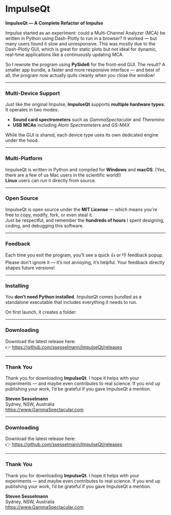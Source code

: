# ImpulseQt

**ImpulseQt — A Complete Refactor of Impulse**

Impulse started as an experiment: could a Multi-Channel Analyzer (MCA) be written in Python using Dash-Plotly to run in a browser? It worked — but many users found it slow and unresponsive. This was mostly due to the Dash-Plotly GUI, which is great for static plots but not ideal for dynamic, real-time applications like a continuously updating MCA.

So I rewrote the program using **PySide6** for the front-end GUI. The result? A smaller app bundle, a faster and more responsive interface — and best of all, the program now actually quits cleanly when you close the window!

---

### **Multi-Device Support**

Just like the original Impulse, **ImpulseQt** supports **multiple hardware types**. It operates in two modes:
- **Sound card spectrometers** such as *GammaSpectacular* and *Theremino*
- **USB MCAs** including *Atom Spectrometers* and *GS-MAX*

While the GUI is shared, each device type uses its own dedicated engine under the hood.

---

### **Multi-Platform**

ImpulseQt is written in Python and compiled for **Windows** and **macOS**. (Yes, there are a few of us Mac users in the scientific world!)  
**Linux** users can run it directly from source.

---

### **Open Source**

ImpulseQt is open source under the **MIT License** — which means you're free to copy, modify, fork, or even steal it.  
Just be respectful, and remember the **hundreds of hours** I spent designing, coding, and debugging this software.

---

### **Feedback**

Each time you exit the program, you’ll see a quick 👍 or 👎 feedback popup. Please don’t ignore it — it’s not annoying, it’s helpful. Your feedback directly shapes future versions!

---

### **Installing**

You **don’t need Python installed**. ImpulseQt comes bundled as a standalone executable that includes everything it needs to run.

On first launch, it creates a folder:


---

### **Downloading**

Download the latest release here:  
👉 https://github.com/ssesselmann/ImpulseQt/releases

---

### **Thank You**

Thank you for downloading **ImpulseQt**. I hope it helps with your experiments — and maybe even contributes to real science. If you end up publishing your work, I’d be grateful if you gave ImpulseQt a mention.

**Steven Sesselmann**  
Sydney, NSW, Australia  
https://www.GammaSpectacular.com




---

### **Downloading**

Download the latest release here:  
👉 https://github.com/ssesselmann/ImpulseQt/releases

---

### **Thank You**

Thank you for downloading **ImpulseQt**. I hope it helps with your experiments — and maybe even contributes to real science. If you end up publishing your work, I’d be grateful if you gave ImpulseQt a mention.

**Steven Sesselmann**  
Sydney, NSW, Australia  
https://www.GammaSpectacular.com


